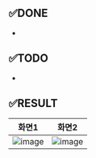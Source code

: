 ## :white_check_mark:DONE

-

## :white_check_mark:TODO

-

## :white_check_mark:RESULT

| 화면1                                                                                                      | 화면2                                                                                                      |
| ---------------------------------------------------------------------------------------------------------- | ---------------------------------------------------------------------------------------------------------- |
| ![image](https://github.com/LikeLion-team10/Mat-ZIP/assets/111184269/ace76369-7cd2-405b-8643-2c86735e53d5) | ![image](https://github.com/LikeLion-team10/Mat-ZIP/assets/111184269/ace76369-7cd2-405b-8643-2c86735e53d5) |
